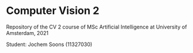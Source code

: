 # Computer Vision 2
Repository of the CV 2 course of MSc Artificial Intelligence at University of Amsterdam, 2021

Student: Jochem Soons (11327030)
